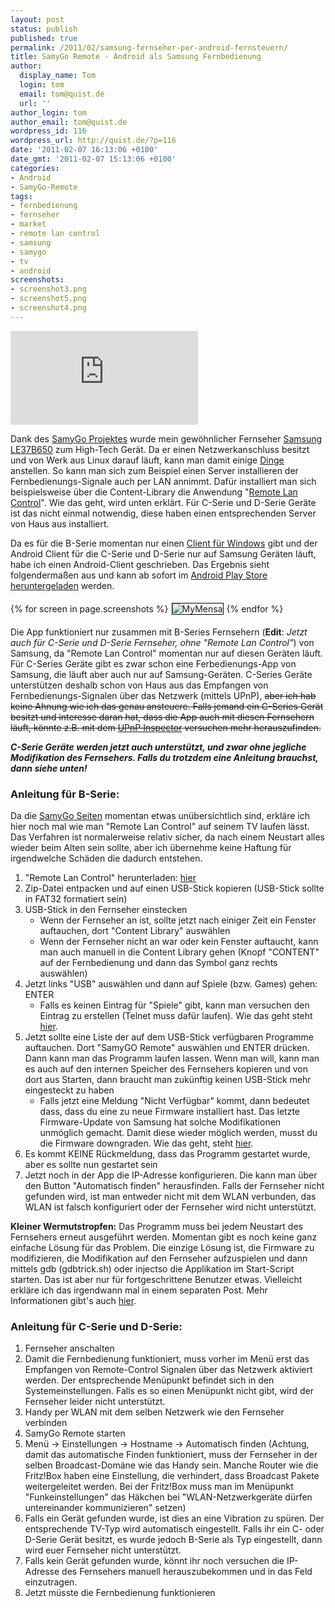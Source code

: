 ```yaml
---
layout: post
status: publish
published: true
permalink: /2011/02/samsung-fernseher-per-android-fernsteuern/
title: SamyGo Remote - Android als Samsung Fernbedienung
author:
  display_name: Tom
  login: tom
  email: tom@quist.de
  url: ''
author_login: tom
author_email: tom@quist.de
wordpress_id: 116
wordpress_url: http://quist.de/?p=116
date: '2011-02-07 16:13:06 +0100'
date_gmt: '2011-02-07 15:13:06 +0100'
categories:
- Android
- SamyGo-Remote
tags:
- fernbedienung
- fernseher
- market
- remote lan control
- samsung
- samygo
- tv
- android
screenshots:
- screenshot3.png
- screenshot5.png
- screenshot4.png
---
```

![qrcode](http://qrcode.kaywa.com/img.php?s=3&d=https%3a%2f%2fplay.google.com%2fstore%2fapps%2fdetails%3fid%3dde.quist.app.samyGoRemote)

Dank des [SamyGo Projektes](http://samygo.tv/) wurde mein gewöhnlicher Fernseher [Samsung LE37B650](http://www.samsung.com/de/support/model/LE37B650T2PXZG) zum High-Tech Gerät. Da er einen Netzwerkanschluss besitzt und von Werk aus Linux darauf läuft, kann man damit einige [Dinge](http://wiki.samygo.tv/index.php5/Content_Library_applications_list) anstellen. So kann man sich zum Beispiel einen Server installieren der Fernbedienungs-Signale auch per LAN annimmt. Dafür installiert man sich beispielsweise über die Content-Library die Anwendung "[Remote Lan Control](http://wiki.samygo.tv/index.php5/Content_Library_applications_list#Remote_LAN_Control)". Wie das geht, wird unten erklärt. Für C-Serie und D-Serie Geräte ist das nicht einmal notwendig, diese haben einen entsprechenden Server von Haus aus installiert.

Da es für die B-Serie momentan nur einen [Client für Windows](http://wiki.samygo.tv/index.php5/Desktop_applications_list#Remote_LAN_Control) gibt und der Android Client für die C-Serie und D-Serie nur auf Samsung Geräten läuft, habe ich einen Android-Client geschrieben. Das Ergebnis sieht folgendermaßen aus und kann ab sofort im [Android Play Store heruntergeladen](https://play.google.com/store/apps/details?id=de.quist.app.samyGoRemote) werden.

{% for screen in page.screenshots %}<img src="{{ screen | prepend: '/assets/' | prepend: site.baseurl | replace: '//', '/' }}" alt="MyMensa" style="display: inline-block; margin: 5px; border: 1px solid black;"/>{% endfor %}

Die App funktioniert nur zusammen mit B-Series Fernsehern (**Edit**: _Jetzt auch für C-Serie und D-Serie Fernseher, ohne "Remote Lan Control"_) von Samsung, da "Remote Lan Control" momentan nur auf diesen Geräten läuft. Für C-Series Geräte gibt es zwar schon eine Ferbedienungs-App von Samsung, die läuft aber auch nur auf Samsung-Geräten. C-Series Geräte unterstützen deshalb schon von Haus aus das Empfangen von Fernbedienungs-Signalen über das Netzwerk (mittels UPnP), <del>aber ich hab keine Ahnung wie ich das genau ansteuere. Falls jemand ein C-Series Gerät besitzt und interesse daran hat, dass die App auch mit diesen Fernsehern läuft, könnte z.B. mit dem [UPnP Inspector](http://coherence.beebits.net/wiki/UPnP-Inspector) versuchen mehr herauszufinden.</del>

***C-Serie Geräte werden jetzt auch unterstützt, und zwar ohne jegliche Modifikation des Fernsehers. Falls du trotzdem eine Anleitung brauchst, dann siehe unten!***

### Anleitung für B-Serie:

Da die [SamyGo Seiten](http://samygo.tv/) momentan etwas unübersichtlich sind, erkläre ich hier noch mal wie man "Remote Lan Control" auf seinem TV laufen lässt. Das Verfahren ist normalerweise relativ sicher, da nach einem Neustart alles wieder beim Alten sein sollte, aber ich übernehme keine Haftung für irgendwelche Schäden die dadurch entstehen.

1.  "Remote Lan Control" herunterladen: [hier](http://download.samygo.tv/B%20Series/Content%20Library%20Applications/Remote%20LAN%20Control%20%28v0.1%29.zip)
2.  Zip-Datei entpacken und auf einen USB-Stick kopieren (USB-Stick sollte in FAT32 formatiert sein)
3.  USB-Stick in den Fernseher einstecken
    *   Wenn der Fernseher an ist, sollte jetzt nach einiger Zeit ein Fenster auftauchen, dort "Content Library" auswählen
    *   Wenn der Fernseher nicht an war oder kein Fenster auftaucht, kann man auch manuell in die Content Library gehen (Knopf "CONTENT" auf der Fernbedienung und dann das Symbol ganz rechts auswählen)
4.  Jetzt links "USB" auswählen und dann auf Spiele (bzw. Games) gehen: ENTER
    *   Falls es keinen Eintrag für "Spiele" gibt, kann man versuchen den Eintrag zu erstellen (Telnet muss dafür laufen). Wie das geht steht [hier](http://wiki.samygo.tv/index.php5/Enable_GAME_menu_option_at_Plasma_series).
5.  Jetzt sollte eine Liste der auf dem USB-Stick verfügbaren Programme auftauchen. Dort "SamyGO Remote" auswählen und ENTER drücken. Dann kann man das Programm laufen lassen. Wenn man will, kann man es auch auf den internen Speicher des Fernsehers kopieren und von dort aus Starten, dann braucht man zukünftig keinen USB-Stick mehr eingesteckt zu haben
    *   Falls jetzt eine Meldung "Nicht Verfügbar" kommt, dann bedeutet dass, dass du eine zu neue Firmware installiert hast. Das letzte Firmware-Update von Samsung hat solche Modifikationen unmöglich gemacht. Damit diese wieder möglich werden, musst du die Firmware downgraden. Wie das geht, steht [hier](http://forum.samygo.tv/viewtopic.php?f=5&t=2038).
6.  Es kommt KEINE Rückmeldung, dass das Programm gestartet wurde, aber es sollte nun gestartet sein
7.  Jetzt noch in der App die IP-Adresse konfigurieren. Die kann man über den Button "Automatisch finden" herausfinden. Falls der Fernseher nicht gefunden wird, ist man entweder nicht mit dem WLAN verbunden, das WLAN ist falsch konfiguriert oder der Fernseher wird nicht unterstützt.

**Kleiner Wermutstropfen:** Das Programm muss bei jedem Neustart des Fernsehers erneut ausgeführt werden. Momentan gibt es noch keine ganz einfache Lösung für das Problem. Die einzige Lösung ist, die Firmware zu modifizieren, die Modifikation auf den Fernseher aufzuspielen und dann mittels gdb (gdbtrick.sh) oder injectso die Applikation im Start-Script starten. Das ist aber nur für fortgeschrittene Benutzer etwas. Vielleicht erkläre ich das irgendwann mal in einem separaten Post. Mehr Informationen gibt's auch [hier](http://wiki.samygo.tv/index.php5/SamyGO_for_DUMMIES#Using_a_SamyGO_app).

### Anleitung für C-Serie und D-Serie:

1.  Fernseher anschalten
2.  Damit die Fernbedienung funktioniert, muss vorher im Menü erst das Empfangen von Remote-Control Signalen über das Netzwerk aktiviert werden. Der entsprechende Menüpunkt befindet sich in den Systemeinstellungen. Falls es so einen Menüpunkt nicht gibt, wird der Fernseher leider nicht unterstützt.
3.  Handy per WLAN mit dem selben Netzwerk wie den Fernseher verbinden
4.  SamyGo Remote starten
5.  Menü -> Einstellungen -> Hostname -> Automatisch finden (Achtung, damit das automatische Finden funktioniert, muss der Fernseher in der selben Broadcast-Domäne wie das Handy sein. Manche Router wie die Fritz!Box haben eine Einstellung, die verhindert, dass Broadcast Pakete weitergeleitet werden. Bei der Fritz!Box muss man im Menüpunkt "Funkeinstellungen" das Häkchen bei "WLAN-Netzwerkgeräte dürfen untereinander kommunizieren" setzen)
6.  Falls ein Gerät gefunden wurde, ist dies an eine Vibration zu spüren. Der entsprechende TV-Typ wird automatisch eingestellt. Falls ihr ein C- oder D-Serie Gerät besitzt, es wurde jedoch B-Serie als Typ eingestellt, dann wird euer Fernseher nicht unterstützt.
7.  Falls kein Gerät gefunden wurde, könnt ihr noch versuchen die IP-Adresse des Fernsehers manuell herauszubekommen und in das Feld einzutragen.
8.  Jetzt müsste die Fernbedienung funktionieren